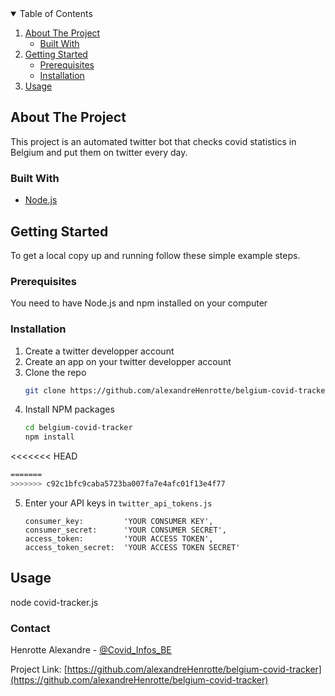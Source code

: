 <!-- TABLE OF CONTENTS -->
<details open="open">
  <summary>Table of Contents</summary>
  <ol>
    <li>
      <a href="#about-the-project">About The Project</a>
      <ul>
        <li><a href="#built-with">Built With</a></li>
      </ul>
    </li>
    <li>
      <a href="#getting-started">Getting Started</a>
      <ul>
        <li><a href="#prerequisites">Prerequisites</a></li>
        <li><a href="#installation">Installation</a></li>
      </ul>
    </li>
    <li><a href="#usage">Usage</a></li>
  </ol>
</details>

<!-- ABOUT THE PROJECT -->

## About The Project

This project is an automated twitter bot that checks covid statistics in Belgium and put them on twitter every day.

### Built With

- [Node.js](https://nodejs.org/)

<!-- GETTING STARTED -->

## Getting Started

To get a local copy up and running follow these simple example steps.

### Prerequisites

You need to have Node.js and npm installed on your computer

### Installation

1. Create a twitter developper account
2. Create an app on your twitter developper account
3. Clone the repo
   ```sh
   git clone https://github.com/alexandreHenrotte/belgium-covid-tracker
   ```
4. Install NPM packages
   ````sh
   cd belgium-covid-tracker
   npm install
<<<<<<< HEAD
   ```sh
=======
>>>>>>> c92c1bfc9caba5723ba007fa7e4afc01f13e4f77
   ````
5. Enter your API keys in `twitter_api_tokens.js`
   ```JS
   consumer_key:         'YOUR CONSUMER KEY',
   consumer_secret:      'YOUR CONSUMER SECRET',
   access_token:         'YOUR ACCESS TOKEN',
   access_token_secret:  'YOUR ACCESS TOKEN SECRET'
   ```

<!-- USAGE EXAMPLES -->

## Usage

node covid-tracker.js

### Contact

Henrotte Alexandre - [@Covid_Infos_BE](https://twitter.com/Covid_Infos_BE)

Project Link: [https://github.com/alexandreHenrotte/belgium-covid-tracker](https://github.com/alexandreHenrotte/belgium-covid-tracker)
